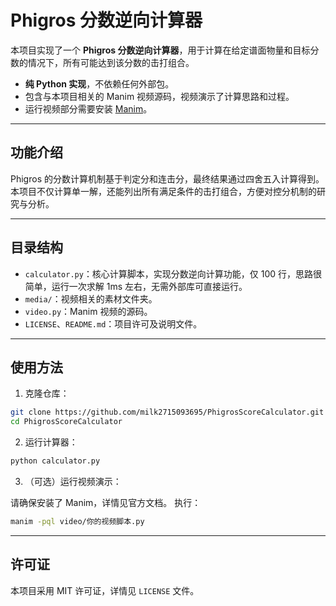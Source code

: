 # Phigros 分数逆向计算器

本项目实现了一个 **Phigros 分数逆向计算器**，用于计算在给定谱面物量和目标分数的情况下，所有可能达到该分数的击打组合。

- **纯 Python 实现**，不依赖任何外部包。
- 包含与本项目相关的 Manim 视频源码，视频演示了计算思路和过程。
- 运行视频部分需要安装 [Manim](https://docs.manim.community/)。

---

## 功能介绍

Phigros 的分数计算机制基于判定分和连击分，最终结果通过四舍五入计算得到。  
本项目不仅计算单一解，还能列出所有满足条件的击打组合，方便对控分机制的研究与分析。

---

## 目录结构

- `calculator.py`：核心计算脚本，实现分数逆向计算功能，仅 100 行，思路很简单，运行一次求解 1ms 左右，无需外部库可直接运行。
- `media/`：视频相关的素材文件夹。
- `video.py`：Manim 视频的源码。
- `LICENSE`、`README.md`：项目许可及说明文件。

---

## 使用方法

1. 克隆仓库：

```bash
git clone https://github.com/milk2715093695/PhigrosScoreCalculator.git
cd PhigrosScoreCalculator
````

2. 运行计算器：

```bash
python calculator.py
```

3. （可选）运行视频演示：

请确保安装了 Manim，详情见官方文档。
执行：

```bash
manim -pql video/你的视频脚本.py
```

---

## 许可证

本项目采用 MIT 许可证，详情见 `LICENSE` 文件。
